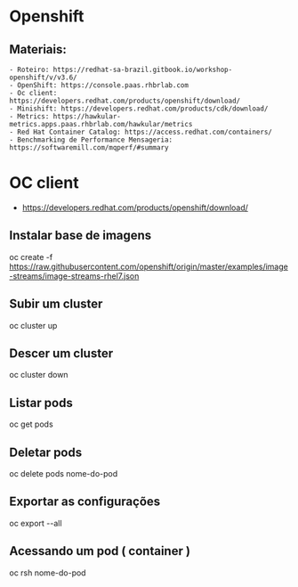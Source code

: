 # Openshift

## Materiais: 
    
    - Roteiro: https://redhat-sa-brazil.gitbook.io/workshop-openshift/v/v3.6/
    - OpenShift: https://console.paas.rhbrlab.com
    - Oc client:  https://developers.redhat.com/products/openshift/download/
    - Minishift: https://developers.redhat.com/products/cdk/download/
    - Metrics: https://hawkular-metrics.apps.paas.rhbrlab.com/hawkular/metrics
    - Red Hat Container Catalog: https://access.redhat.com/containers/
    - Benchmarking de Performance Mensageria: https://softwaremill.com/mqperf/#summary

# OC client

- https://developers.redhat.com/products/openshift/download/


## Instalar base de imagens

oc create -f https://raw.githubusercontent.com/openshift/origin/master/examples/image-streams/image-streams-rhel7.json

## Subir um cluster

oc cluster up

## Descer um cluster

oc cluster down

## Listar pods 

oc get pods

## Deletar pods

oc delete pods nome-do-pod

## Exportar as configurações

oc export --all

## Acessando um pod ( container )

oc rsh nome-do-pod


